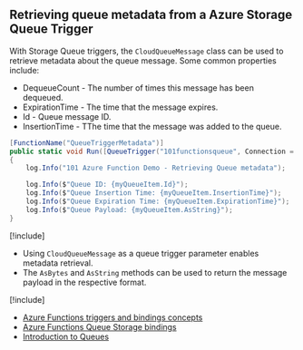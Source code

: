 ## Retrieving queue metadata from a Azure Storage Queue Trigger
With Storage Queue triggers, the `CloudQueueMessage` class can be used to retrieve metadata about the queue message.
Some common properties include:

* DequeueCount - The number of times this message has been dequeued.
* ExpirationTime - The time that the message expires.
* Id - Queue message ID.
* InsertionTime - TThe time that the message was added to the queue.

```csharp
[FunctionName("QueueTriggerMetadata")]
public static void Run([QueueTrigger("101functionsqueue", Connection = "AzureWebJobsStorage")]CloudQueueMessage myQueueItem, TraceWriter log)
{
    log.Info("101 Azure Function Demo - Retrieving Queue metadata");

    log.Info($"Queue ID: {myQueueItem.Id}");
    log.Info($"Queue Insertion Time: {myQueueItem.InsertionTime}");
    log.Info($"Queue Expiration Time: {myQueueItem.ExpirationTime}");
    log.Info($"Queue Payload: {myQueueItem.AsString}");
}
```

[!include[](../includes/takeaways-heading.md)]
* Using `CloudQueueMessage` as a queue trigger parameter enables metadata retrieval.
* The `AsBytes` and `AsString` methods can be used to return the message payload in the respective format.

[!include[](../includes/read-more-heading.md)]
* [Azure Functions triggers and bindings concepts](https://docs.microsoft.com/azure/azure-functions/functions-triggers-bindings)
* [Azure Functions Queue Storage bindings](https://docs.microsoft.com/azure/azure-functions/functions-bindings-storage-queue#using-a-queue-trigger)
* [Introduction to Queues](https://docs.microsoft.com/azure/storage/queues/storage-queues-introduction)
